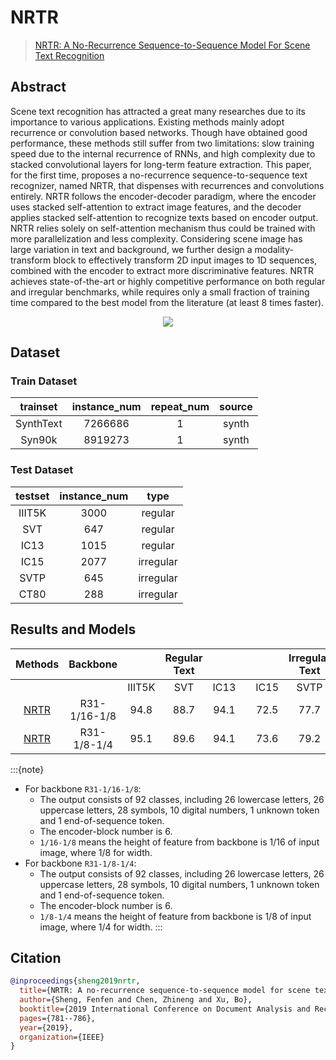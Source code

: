 # NRTR

>[NRTR: A No-Recurrence Sequence-to-Sequence Model For Scene Text Recognition](https://arxiv.org/abs/1806.00926)

<!-- [ALGORITHM] -->

## Abstract

Scene text recognition has attracted a great many researches due to its importance to various applications. Existing methods mainly adopt recurrence or convolution based networks. Though have obtained good performance, these methods still suffer from two limitations: slow training speed due to the internal recurrence of RNNs, and high complexity due to stacked convolutional layers for long-term feature extraction. This paper, for the first time, proposes a no-recurrence sequence-to-sequence text recognizer, named NRTR, that dispenses with recurrences and convolutions entirely. NRTR follows the encoder-decoder paradigm, where the encoder uses stacked self-attention to extract image features, and the decoder applies stacked self-attention to recognize texts based on encoder output. NRTR relies solely on self-attention mechanism thus could be trained with more parallelization and less complexity. Considering scene image has large variation in text and background, we further design a modality-transform block to effectively transform 2D input images to 1D sequences, combined with the encoder to extract more discriminative features. NRTR achieves state-of-the-art or highly competitive performance on both regular and irregular benchmarks, while requires only a small fraction of training time compared to the best model from the literature (at least 8 times faster).

<div align=center>
<img src="https://user-images.githubusercontent.com/22607038/142797203-d9df6c35-868f-4848-8261-c286751fd342.png"/>
</div>

## Dataset

### Train Dataset

| trainset  | instance_num | repeat_num | source |
| :-------: | :----------: | :--------: | :----: |
| SynthText |   7266686    |     1      | synth  |
|  Syn90k   |   8919273    |     1      | synth  |

### Test Dataset

| testset | instance_num |   type    |
| :-----: | :----------: | :-------: |
| IIIT5K  |     3000     |  regular  |
|   SVT   |     647      |  regular  |
|  IC13   |     1015     |  regular  |
|  IC15   |     2077     | irregular |
|  SVTP   |     645      | irregular |
|  CT80   |     288      | irregular |

## Results and Models

|                             Methods                             |   Backbone   |        | Regular Text |      |     |      | Irregular Text |      |                                                                                               download                                                                                                |
| :-------------------------------------------------------------: | :----------: | :----: | :----------: | :--: | :-: | :--: | :------------: | :--: | :---------------------------------------------------------------------------------------------------------------------------------------------------------------------------------------------------: |
|                                                                 |              | IIIT5K |     SVT      | IC13 |     | IC15 |      SVTP      | CT80 |
| [NRTR](/configs/textrecog/nrtr/nrtr_r31_1by16_1by8_academic.py) | R31-1/16-1/8 |  94.8  |     88.7     | 94.1 |     | 72.5 |      77.7      | 87.5 |      [model](https://download.openmmlab.com/mmocr/textrecog/nrtr/nrtr_r31_1by16_1by8_academic_20211124-f60cebf4.pth) \| [log](https://download.openmmlab.com/mmocr/textrecog/nrtr/20211124_002420.log.json)      |
| [NRTR](/configs/textrecog/nrtr/nrtr_r31_1by8_1by4_academic.py)  | R31-1/8-1/4  |  95.1  |     89.6     | 94.1 |     | 73.6 |      79.2      | 87.9 | [model](https://download.openmmlab.com/mmocr/textrecog/nrtr/nrtr_r31_1by8_1by4_academic_20211123-e1fdb322.pth) \| [log](https://download.openmmlab.com/mmocr/textrecog/nrtr/20211123_232151.log.json) |

:::{note}

- For backbone `R31-1/16-1/8`:
  - The output consists of 92 classes, including 26 lowercase letters, 26 uppercase letters, 28 symbols, 10 digital numbers, 1 unknown token and 1 end-of-sequence token.
  - The encoder-block number is 6.
  - `1/16-1/8` means the height of feature from backbone is 1/16 of input image, where 1/8 for width.
- For backbone `R31-1/8-1/4`:
  - The output consists of 92 classes, including 26 lowercase letters, 26 uppercase letters, 28 symbols, 10 digital numbers, 1 unknown token and 1 end-of-sequence token.
  - The encoder-block number is 6.
  - `1/8-1/4` means the height of feature from backbone is 1/8 of input image, where 1/4 for width.
:::

## Citation

```bibtex
@inproceedings{sheng2019nrtr,
  title={NRTR: A no-recurrence sequence-to-sequence model for scene text recognition},
  author={Sheng, Fenfen and Chen, Zhineng and Xu, Bo},
  booktitle={2019 International Conference on Document Analysis and Recognition (ICDAR)},
  pages={781--786},
  year={2019},
  organization={IEEE}
}
```
